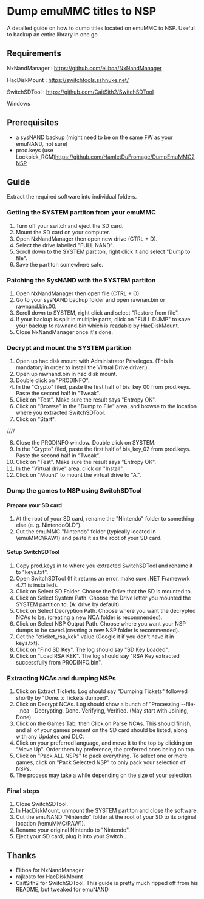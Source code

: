 # Dump emuMMC titles to NSP

A detailed guide on how to dump titles located on emuMMC to NSP. Useful to backup an entire library in one go

## Requirements
NxNandManager : https://github.com/eliboa/NxNandManager

HacDiskMount : https://switchtools.sshnuke.net/

SwitchSDTool : https://github.com/CaitSith2/SwitchSDTool

Windows

## Prerequisites

- a sysNAND backup (might need to be on the same FW as your emuNAND, not sure)
- prod.keys (use Lockpick_RCM)https://github.com/HamletDuFromage/DumpEmuMMC2NSP

## Guide

Extract the required software into individual folders.

### Getting the SYSTEM partiton from your emuMMC
1. Turn off your switch and eject the SD card.
2. Mount the SD card on your computer.
3. Open NxNandManager then open new drive (CTRL + D).
4. Select the drive labelled "FULL NAND".
5. Scroll down to the SYSTEM partiton, right click it and select "Dump to file".
6. Save the partiton somewhere safe. 

### Patching the SysNAND with the SYSTEM partiton
1. Open NxNandManager then open file (CTRL + O). 
2. Go to your sysNAND backup folder and open rawnan.bin or rawnand.bin.00.
3. Scroll down to SYSTEM, right click and select "Restore from file".
4. If your backup is split in multiple parts, click on "FULL DUMP" to save your backup to rawnand.bin which is readable by HacDiskMount.
5. Close NxNandManager once it's done.

### Decrypt and mount the SYSTEM partition
1. Open up hac disk mount with Administrator Priveleges. (This is mandatory in order to install the Virtual Drive driver.).
2. Open up rawnand.bin in hac disk mount.
3. Double click on "PRODINFO".
4. In the "Crypto" filed, paste the first half of bis_key_00 from prod.keys. Paste the second half in "Tweak".
5. Click on "Test". Make sure the result says "Entropy OK".
6. Click on "Browse" in the "Dump to File" area, and browse to the location where you extracted SwitchSDTool.
7. Click on "Start".

////

8. Close the PRODINFO window.
Double click on SYSTEM.
9. In the "Crypto" filed, paste the first half of bis_key_02 from prod.keys. Paste the second half in "Tweak".
10. Click on "Test". Make sure the result says "Entropy OK".
11. In the "Virtual drive" area, click on "Install".
12. Click on "Mount" to mount the virtual drive to "A:".

### Dump the games to NSP using SwitchSDTool

#### Prepare your SD card
1. At the root of your SD card, rename the "Nintendo" folder to something else (e. g. NintendoOLD").
2. Cut the emuMMC "Nintendo" folder (typically located in \emuMMC\RAW1) and paste it as the root of your SD card.

#### Setup SwitchSDTool
1. Copy prod.keys in to where you extracted SwitchSDTool and rename it to "keys.txt".
2. Open SwitchSDTool (If it returns an error, make sure .NET Framework 4.7.1 is installed).
3. Click on Select SD Folder. Choose the Drive that the SD is mounted to.
4. Click on Select System Path. Choose the Drive letter you mounted the SYSTEM partition to. (A: drive by default).
5. Click on Select Decryption Path. Choose where you want the decrypted NCAs to be. (creating a new NCA folder is recommended).
6. Click on Select NSP Output Path. Choose where you want your NSP dumps to be saved.(creating a new NSP folder is recommended).
7. Get the "eticket_rsa_kek" value (Google it if you don't have it in keys.txt).
8. Click on "Find SD Key". The log should say "SD Key Loaded".
9. Click on "Load RSA KEK". The log should say "RSA Key extracted successfully from PRODINFO.bin".

### Extracting NCAs and dumping NSPs
1. Click on Extract Tickets. Log should say "Dumping Tickets" followed shortly by "Done. x Tickets dumped".
2. Click on Decrypt NCAs. Log should show a bunch of "Processing --file--.nca - Decrypting, Done. Verifying, Verified.  (May start with Joining, Done).
3. Click on the Games Tab, then Click on Parse NCAs.  This should finish, and all of your games present on the SD card should be listed, along with any Updates and DLC.
4. Click on your preferred language, and move it to the top by clicking on "Move Up". Order them by preference, the preferred ones being on top.
5. Click on "Pack ALL NSPs" to pack everything. To select one or more games, click on "Pack Selected NSP" to only pack your selection of NSPs.
6. The process may take a while depending on the size of your selection.

### Final steps
1. Close SwitchSDTool.
2. In HacDiskMount, unmount the SYSTEM partiton and close the software.
3. Cut the emuNAND "Nintendo" folder at the root of your SD to its original location (\emuMMC\RAW1).
4. Rename your original Nintendo to "Nintendo".
5. Eject your SD card, plug it into your Switch .


## Thanks

- Eliboa for NxNandManager
- rajkosto for HacDiskMount
- CaitSith2 for SwitchSDTool. This guide is pretty much ripped off from his README, but tweaked for emuNAND











